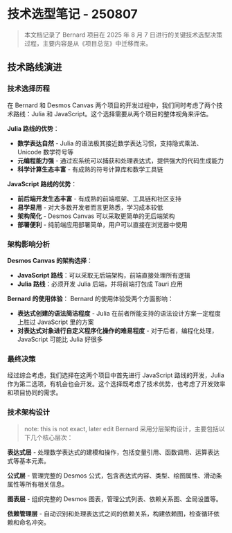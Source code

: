 # 技术选型笔记 - 250807

> 本文档记录了 Bernard 项目在 2025 年 8 月 7 日进行的关键技术选型决策过程，主要内容是从《项目总览》中迁移而来。

## 技术路线演进

### 技术选择历程

在 Bernard 和 Desmos Canvas 两个项目的开发过程中，我们同时考虑了两个技术路线：Julia 和 JavaScript。这个选择需要从两个项目的整体视角来评估。

**Julia 路线的优势**：
- **数学表达自然** - Julia 的语法极其接近数学表达习惯，支持隐式乘法、Unicode 数学符号等
- **元编程能力强** - 通过宏系统可以捕获和处理表达式，提供强大的代码生成能力
- **科学计算生态丰富** - 有成熟的符号计算库和数学工具链

**JavaScript 路线的优势**：
- **前后端开发生态丰富** - 有成熟的前端框架、工具链和社区支持
- **易学易用** - 对大多数开发者而言更熟悉，学习成本较低
- **架构简化** - Desmos Canvas 可以采取更简单的无后端架构
- **部署便利** - 纯前端应用部署简单，用户可以直接在浏览器中使用

### 架构影响分析

**Desmos Canvas 的架构选择**：
- **JavaScript 路线**：可以采取无后端架构，前端直接处理所有逻辑
- **Julia 路线**：必须开发 Julia 后端，并将前端打包成 Tauri 应用

**Bernard 的使用体验**：
Bernard 的使用体验受两个方面影响：
- **表达式创建的语法简洁程度** - Julia 在前者所能支持的语法设计方案一定程度上胜过 JavaScript 里的方案
- **对表达式对象进行自定义程序化操作的难易程度** - 对于后者，编程化处理，JavaScript 可能比 Julia 好很多

### 最终决策

经过综合考虑，我们选择在这两个项目中首先进行 JavaScript 路线的开发，Julia 作为第二选项，有机会也会开发。这个选择既考虑了技术优势，也考虑了开发效率和项目协同的需求。

### 技术架构设计
> note: this is not exact, later edit
Bernard 采用分层架构设计，主要包括以下几个核心层次：

**表达式层** - 处理数学表达式的建模和操作，包括变量引用、函数调用、运算表达式等基本元素。

**公式层** - 管理完整的 Desmos 公式，包含表达式内容、类型、绘图属性、滑动条属性等所有相关信息。

**图表层** - 组织完整的 Desmos 图表，管理公式列表、依赖关系图、全局设置等。

**依赖管理层** - 自动识别和处理表达式之间的依赖关系，构建依赖图，检查循环依赖和命名冲突。
